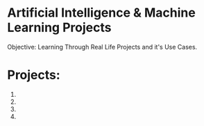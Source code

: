 # Artificial Intelligence & Machine Learning Projects

Objective: Learning Through Real Life Projects and it's Use Cases.


# Projects:
1.
2.
3.
4.

